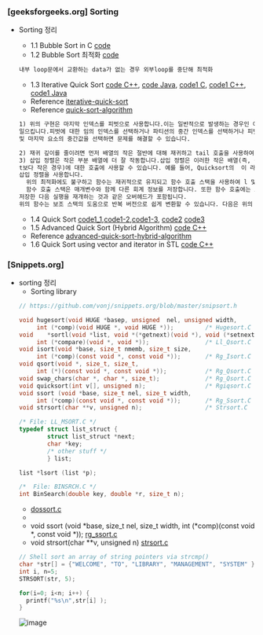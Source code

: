 ### [geeksforgeeks.org] Sorting
* Sorting 정리
   * 1.1 Bubble Sort in C [code](https://github.com/csbyun-data/C-Pro/blob/main/chap04/Sorting/BubbleSort1.c)
   * 1.2 Bubble Sort 최적화 [code](https://github.com/csbyun-data/C-Pro/blob/main/chap04/Sorting/BubbleSort2.c)
   ```c
   내부 loop문에서 교환하는 data가 없는 경우 외부loop를 중단해 최적화
   ```
   * 1.3 Iterative Quick Sort [code C++](https://github.com/csbyun-data/C-Pro/blob/main/chap04/Sorting/Iterative_Quick_Sort1.cpp), [code Java](https://github.com/csbyun-data/C-Pro/blob/main/chap04/Sorting/Iterative_Quick_Sort1.java), [code1 C](https://github.com/csbyun-data/C-Pro/blob/main/chap04/Sorting/Iterative_recursive_Quick_Sort1.c), [code1 C++](https://github.com/csbyun-data/C-Pro/blob/main/chap04/Sorting/Iterative_recursive_Quick_Sort1.cpp), [code1 Java](https://github.com/csbyun-data/C-Pro/blob/main/chap04/Sorting/Iterative_recursive_Quick_sort1.java)
   * Reference [iterative-quick-sort](https://www.geeksforgeeks.org/iterative-quick-sort/)
   * Reference [quick-sort-algorithm](https://www.geeksforgeeks.org/quick-sort-algorithm/)
   
   ```txt
   1) 위의 구현은 마지막 인덱스를 피벗으로 사용합니다.이는 일반적으로 발생하는 경우인 이미 정렬된 배열에서 최악의 동작을
   일으킵니다.피벗에 대한 임의 인덱스를 선택하거나 파티션의 중간 인덱스를 선택하거나 피벗에 대한 파티션의 첫 번째, 중간
   및 마지막 요소의 중간값을 선택하면 문제를 해결할 수 있습니다.
   
   2) 재귀 깊이를 줄이려면 먼저 배열의 작은 절반에 대해 재귀하고 tail 호출을 사용하여 다른 절반으로 재귀합니다.
   3) 삽입 정렬은 작은 부분 배열에 더 잘 작동합니다.삽입 정렬은 이러한 작은 배열(즉, 길이가 실험적으로 결정된 임계값
   t보다 작은 경우)에 대한 호출에 사용할 수 있습니다. 예를 들어, Quicksort의  이 라이브러리 구현은 크기 7 미만의
   삽입 정렬을 사용합니다.
     위의 최적화에도 불구하고 함수는 재귀적으로 유지되고 함수 호출 스택을 사용하여 l 및 h의 중간 값을 저장합니다.
     함수 호출 스택은 매개변수와 함께 다른 회계 정보를 저장합니다. 또한 함수 호출에는 호출자 함수의 활성화 레코드를
   저장한 다음 실행을 재개하는 것과 같은 오버헤드가 포함됩니다.
   위의 함수는 보조 스택의 도움으로 반복 버전으로 쉽게 변환할 수 있습니다. 다음은 위의 재귀 코드의 반복 구현입니다. 
   ```
   * 1.4 Quick Sort [code1_1](https://github.com/csbyun-data/C-Pro/blob/main/chap04/Sorting/Quick_Sort1.cpp),[code1-2](https://github.com/csbyun-data/C-Pro/blob/main/chap04/Sorting/Quick_Sort1_1.cpp),[code1-3](https://github.com/csbyun-data/C-Pro/blob/main/chap04/Sorting/Quick_Sort1_2.cpp), [code2](https://github.com/csbyun-data/C-Pro/blob/main/chap04/Sorting/Quick_Sort2.cpp) [code3]()
   * 1.5 Advanced Quick Sort (Hybrid Algorithm) [code C++](https://github.com/csbyun-data/C-Pro/blob/main/chap04/Sorting/Hybrid_Quick_Sort.cpp)
   * Reference [advanced-quick-sort-hybrid-algorithm](https://www.geeksforgeeks.org/advanced-quick-sort-hybrid-algorithm/)
   * 1.6 Quick Sort using vector and iterator in STL [code C++](https://github.com/csbyun-data/C-Pro/blob/main/chap04/Sorting/STL_Quick_Sort1.cpp)

### [Snippets.org]
* sorting 정리
   * Sorting library
   ```c
   // https://github.com/vonj/snippets.org/blob/master/snipsort.h
   
   void hugesort(void HUGE *basep, unsigned  nel, unsigned width,
        int (*comp)(void HUGE *, void HUGE *));         /* Hugesort.C     */
   void    *sortl(void *list, void *(*getnext)(void *), void (*setnext)(void *, void *),
        int (*compare)(void *, void *));                /* Ll_Qsort.C     */
   void isort(void *base, size_t nmemb, size_t size,
        int (*comp)(const void *, const void *));       /* Rg_Isort.C     */
   void qsort(void *, size_t, size_t,
        int (*)(const void *, const void *));           /* Rg_Qsort.C     */
   void swap_chars(char *, char *, size_t);             /* Rg_Qsort.C     */
   void quicksort(int v[], unsigned n);                 /* Rgiqsort.C     */
   void ssort (void *base, size_t nel, size_t width,
        int (*comp)(const void *, const void *));       /* Rg_Ssort.C     */
   void strsort(char **v, unsigned n);                  /* Strsort.C      */
  
   /* File: LL_MSORT.C */
   typedef struct list_struct {
           struct list_struct *next;
           char *key;
           /* other stuff */
           } list;
  
   list *lsort (list *p);
  
  /*  File: BINSRCH.C */
  int BinSearch(double key, double *r, size_t n);
  ```
  * [dossort.c](https://github.com/vonj/snippets.org/blob/master/dossort.c)
  * 
  * void ssort (void *base, size_t nel, size_t width, int (*comp)(const void *, const void *)); [rg_ssort.c]()
  * void strsort(char **v, unsigned n) [strsort.c](https://github.com/vonj/snippets.org/blob/master/strsort.c)
  ```c
  // Shell sort an array of string pointers via strcmp()
  char *str[] = {"WELCOME", "TO", "LIBRARY", "MANAGEMENT", "SYSTEM" };
  int i, n=5;
  STRSORT(str, 5);
  
  for(i=0; i<n; i++) {
    printf("%s\n",str[i] );
  }
  ```
  ![image](https://github.com/user-attachments/assets/f4cd976c-ee9b-46dd-a9aa-33227746a584)

